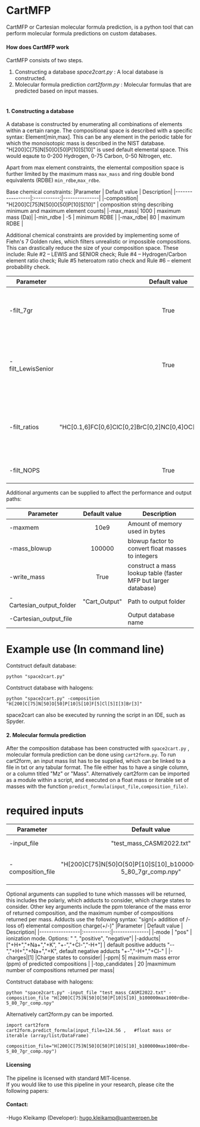 # CartMFP

CartMFP or Cartesian molecular formula prediction, is a python tool that can perform molecular formula predictions on custom databases.
<br>

#### How does CartMFP work

CartMFP consists of two steps.
1. Constructing a database *space2cart.py* : A local database is constructed. <br>
2. Molecular formula prediction *cart2form.py* : Molecular formulas that are predicted based on input masses. <br> <br>


#### 1. Constructing a database

A database is constructed by enumerating all combinations of elements within a certain range.
The compositional space is described with a specific syntax: Element[min,max].
This can be any element in the periodic table for which the monoisotopic mass is described in the NIST database.
"H[200]C[75]N[50]O[50]P[10]S[10]" is used default elemental space.
This would eqaute to 0-200 Hydrogen, 0-75 Carbon, 0-50 Nitrogen, etc. 

Apart from max element constraints, the elemental composition space is further limited by the maximum mass `max_mass` and ring double bond equivalents (RDBE) `min_rdbe`,`max_rdbe`.

Base chemical constraints:
|Parameter           | Default value     |       Description|
|-----------------|:-----------:|---------------|
|-composition| "H[200]C[75]N[50]O[50]P[10]S[10]" | composition string describing minimum and maximum element counts|
|-max_mass| 1000 | maximum mass (Da)|
|-min_rdbe | -5 | minimum RDBE |
|-max_rdbe| 80 | maximum RDBE |


Additional chemical constraints are provided by implementing some of Fiehn's 7 Golden rules, which filters unrealistic or impossible compositions.
This can drastically reduce the size of your composition space. These include:  Rule #2 – LEWIS and SENIOR check; Rule #4 – Hydrogen/Carbon element ratio check; Rule #5 heteroatom ratio check and Rule #6 – element probability check.

|Parameter           | Default value     |       Description|
|-----------------|:-----------:|---------------|
|-filt_7gr| True | Toggle global to apply or remove 7 golden rules filtering|
|-filt_LewisSenior| True | Golden Rule  #2:   Filter compositions with non integer dbe (based on max valence) |
|-filt_ratios | "HC[0.1,6]FC[0,6]ClC[0,2]BrC[0,2]NC[0,4]OC[0,3]PC[0,2]SC[0,3]SiC[0,1]" | #Golden Rules #4,5: Filter on chemical ratios with extended range 99.9% coverage |
|-filt_NOPS| True    | #6 – element probability check. |

Additional arguments can be supplied to affect the performance and output paths: 

|Parameter           | Default value     |       Description|
|-----------------|:-----------:|---------------|
|-maxmem | 10e9 |  Amount of memory used in bytes |
|-mass_blowup | 100000 |blowup factor to convert float masses to integers|
|-write_mass  | True | construct a mass lookup table (faster MFP but larger database)|
|-Cartesian_output_folder | "Cart_Output" | Path to output folder |
|-Cartesian_output_file   |<depends on parameters> | Output database name |

# Example use (In command line)

Contstruct default database:
``` 
python "space2cart.py" 
```

Contstruct database with halogens:
``` 
python "space2cart.py" -composition "H[200]C[75]N[50]O[50]P[10]S[10]F[5]Cl[5]I[3]Br[3]"
```
space2cart can also be executed by running the script in an IDE, such as Spyder.

#### 2. Molecular formula prediction

After the composition database has been constructed with `space2cart.py` , molecular formula prediction can be done using `cart2form.py`.
To run cart2form, an input mass list has to be supplied, which can be linked to a file in txt or any tabular format.
The file either has to have a single column, or a column titled  "Mz" or "Mass".
Alternatively cart2form can be imported as a module within a script, and executed on a float mass or iterable set of masses with the function `predict_formula(input_file,composition_file)`.

# required inputs 
|Parameter           | Default value     |       Description|
|-----------------|:-----------:|---------------|
|-input_file       | "test_mass_CASMI2022.txt"| path to list of masses|
|-composition_file | "H[200]C[75]N[50]O[50]P[10]S[10]_b100000max1000rdbe-5_80_7gr_comp.npy"| path to the database composition file|
                           

Optional arguments can supplied to tune which massses will be returned, this includes
the polariy, which adducts to consider, which charge states to consider.
Other key arguments include the ppm tolerance of the mass error of returned composition, and the maximum number of compositions returned per mass.  Adducts use the following syntax: "sign(+ addition of /- loss of) elemental composition charge(+/-)"
|Parameter           | Default value     |       Description|
|-----------------|:-----------:|---------------|
|-mode | "pos"                     | ionization mode. Options: " ", "positive", "negative"|
|-adducts|["+H+","+Na+","+K",   "+-","+Cl-","-H+"]       | default positive adducts "--","+H+","+Na+","+K", default negative adducts "+-","-H+","+Cl-" |
|-charges|[1]                         |Charge states to consider|
|-ppm| 5| maximum mass error (ppm) of predicted compositions |
|-top_candidates | 20 |maxmimum number of compositions returned per mass|


Contstruct database with halogens:
``` 
python "space2cart.py" -input_file "test_mass_CASMI2022.txt" -composition_file "H[200]C[75]N[50]O[50]P[10]S[10]_b100000max1000rdbe-5_80_7gr_comp.npy"
```
Alternatively cart2form.py can be imported.
``` 
import cart2form
cart2form.predict_formula(input_file=124.56 ,   #float mass or iterable (array/list/DataFrame)
                          composition_file="H[200]C[75]N[50]O[50]P[10]S[10]_b100000max1000rdbe-5_80_7gr_comp.npy")
```


#### Licensing

The pipeline is licensed with standard MIT-license. <br>
If you would like to use this pipeline in your research, please cite the following papers: 
      



#### Contact:
-Hugo Kleikamp (Developer): hugo.kleikamp@uantwerpen.be<br> 

